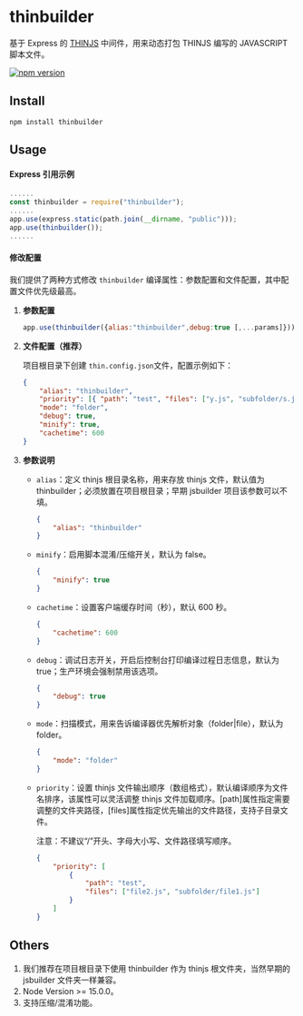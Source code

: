 # thinbuilder

基于 Express 的 [THINJS](http://thinjs.com/) 中间件，用来动态打包 THINJS 编写的 JAVASCRIPT 脚本文件。

[![npm version](https://badge.fury.io/js/thinbuilder.svg)](https://badge.fury.io/js/thinbuilder)

## Install

```console
npm install thinbuilder
```

## Usage

#### Express 引用示例

```javascript
......
const thinbuilder = require("thinbuilder");
......
app.use(express.static(path.join(__dirname, "public")));
app.use(thinbuilder());
......
```

#### 修改配置

我们提供了两种方式修改 `thinbuilder` 编译属性：参数配置和文件配置，其中配置文件优先级最高。

1. **参数配置**

    ```javascript
    app.use(thinbuilder({alias:"thinbuilder",debug:true [,...params]}));
    ```

2. **文件配置（推荐）**

    项目根目录下创建 `thin.config.json`文件，配置示例如下：

    ```json
    {
        "alias": "thinbuilder",
        "priority": [{ "path": "test", "files": ["y.js", "subfolder/s.js"] }],
        "mode": "folder",
        "debug": true,
        "minify": true,
        "cachetime": 600
    }
    ```

3. **参数说明**

    - `alias`：定义 thinjs 根目录名称，用来存放 thinjs 文件，默认值为 thinbuilder；必须放置在项目根目录；早期 jsbuilder 项目该参数可以不填。

        ```json
        {
            "alias": "thinbuilder"
        }
        ```

    - `minify`：启用脚本混淆/压缩开关，默认为 false。

        ```json
        {
            "minify": true
        }
        ```

    - `cachetime`：设置客户端缓存时间（秒），默认 600 秒。

        ```json
        {
            "cachetime": 600
        }
        ```
    - `debug`：调试日志开关，开启后控制台打印编译过程日志信息，默认为 true；生产环境会强制禁用该选项。

        ```json
        {
            "debug": true
        }
        ```

    - `mode`：扫描模式，用来告诉编译器优先解析对象（folder|file），默认为 folder。

        ```json
        {
            "mode": "folder"
        }
        ```

    - `priority`：设置 thinjs 文件输出顺序（数组格式），默认编译顺序为文件名排序，该属性可以灵活调整 thinjs 文件加载顺序。[path]属性指定需要调整的文件夹路径，[files]属性指定优先输出的文件路径，支持子目录文件。

        注意：不建议“/”开头、字母大小写、文件路径填写顺序。

        ```json
        {
            "priority": [
                {
                    "path": "test",
                    "files": ["file2.js", "subfolder/file1.js"]
                }
            ]
        }
        ```

## Others

1. 我们推荐在项目根目录下使用 thinbuilder 作为 thinjs 根文件夹，当然早期的 jsbuilder 文件夹一样兼容。
2. Node Version >= 15.0.0。
3. 支持压缩/混淆功能。
